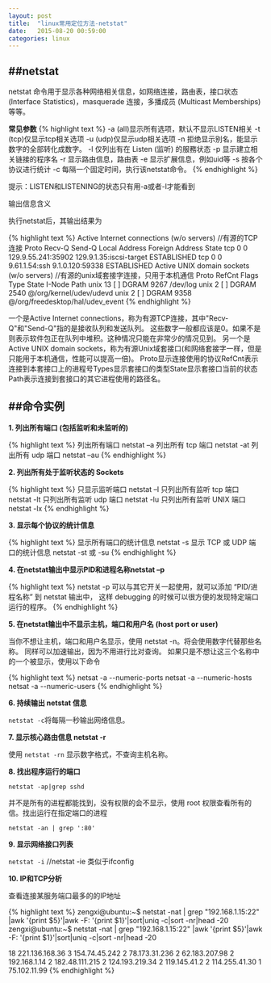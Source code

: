 ```yaml
---
layout: post
title:  "linux常用定位方法-netstat"
date:   2015-08-20 00:59:00
categories: linux 
---
```


##netstat
---

netstat 命令用于显示各种网络相关信息，如网络连接，路由表，接口状态 (Interface Statistics)，masquerade 连接，多播成员 (Multicast Memberships) 等等。

**常见参数**
{% highlight text %}
 -a (all)显示所有选项，默认不显示LISTEN相关
 -t (tcp)仅显示tcp相关选项
 -u (udp)仅显示udp相关选项
 -n 拒绝显示别名，能显示数字的全部转化成数字。
 -l 仅列出有在 Listen (监听) 的服務状态
 -p 显示建立相关链接的程序名
 -r 显示路由信息，路由表
 -e 显示扩展信息，例如uid等
 -s 按各个协议进行统计
 -c 每隔一个固定时间，执行该netstat命令。
{% endhighlight %}

提示：LISTEN和LISTENING的状态只有用-a或者-l才能看到

输出信息含义

执行netstat后，其输出结果为

{% highlight text %}
Active Internet connections (w/o servers)   //有源的TCP连接
Proto Recv-Q Send-Q Local Address           Foreign Address         State
tcp        0      0 129.9.55.241:35902      129.9.1.35:iscsi-target ESTABLISHED
tcp        0      0 9.61.1.54:ssh           9.1.0.120:59338         ESTABLISHED
Active UNIX domain sockets (w/o servers) //有源的unix域套接字连接，只用于本机通信
Proto RefCnt Flags       Type       State         I-Node Path 
unix  13     [ ]         DGRAM                    9267   /dev/log
unix  2      [ ]         DGRAM                    2540   @/org/kernel/udev/udevd
unix  2      [ ]         DGRAM                    9358   @/org/freedesktop/hal/udev_event
{% endhighlight %}

一个是Active Internet connections，称为有源TCP连接，其中"Recv-Q"和"Send-Q"指的是接收队列和发送队列。
这些数字一般都应该是0。如果不是则表示软件包正在队列中堆积。这种情况只能在非常少的情况见到。
另一个是Active UNIX domain sockets，称为有源Unix域套接口(和网络套接字一样，但是只能用于本机通信，性能可以提高一倍)。
Proto显示连接使用的协议RefCnt表示连接到本套接口上的进程号Types显示套接口的类型State显示套接口当前的状态Path表示连接到套接口的其它进程使用的路径名。

##命令实例
---

**1. 列出所有端口 (包括监听和未监听的)**

{% highlight text %}
列出所有端口 netstat –a
列出所有 tcp 端口 netstat -at
列出所有 udp 端口 netstat –au
{% endhighlight %}

**2. 列出所有处于监听状态的 Sockets**

{% highlight text %}
只显示监听端口 netstat –l
只列出所有监听 tcp 端口 netstat -lt
只列出所有监听 udp 端口 netstat -lu
只列出所有监听 UNIX 端口 netstat -lx
{% endhighlight %}

**3. 显示每个协议的统计信息**

{% highlight text %}
显示所有端口的统计信息 netstat -s
显示 TCP 或 UDP 端口的统计信息 netstat -st 或 -su
{% endhighlight %}

**4. 在netstat输出中显示PID和进程名称netstat –p**

{% highlight text %}
netstat -p 可以与其它开关一起使用，就可以添加 “PID/进程名称” 到 netstat 输出中，
这样 debugging 的时候可以很方便的发现特定端口运行的程序。
{% endhighlight %}

**5. 在netstat输出中不显示主机，端口和用户名 (host port or user)**

当你不想让主机，端口和用户名显示，使用 netstat -n。将会使用数字代替那些名称。
同样可以加速输出，因为不用进行比对查询。
如果只是不想让这三个名称中的一个被显示，使用以下命令

{% highlight text %}
 netsat -a --numeric-ports
 netsat -a --numeric-hosts
 netsat -a --numeric-users
{% endhighlight %}

**6. 持续输出 netstat 信息**

`netstat -c`将每隔一秒输出网络信息。

**7. 显示核心路由信息 netstat -r**

使用 `netstat -rn` 显示数字格式，不查询主机名称。

**8. 找出程序运行的端口**

`netstat -ap|grep sshd`

并不是所有的进程都能找到，没有权限的会不显示，使用 root 权限查看所有的信。找出运行在指定端口的进程

`netstat -an | grep ':80'`

**9. 显示网络接口列表**

`netstat -i` //netstat -ie 类似于ifconfig

**10. IP和TCP分析**

查看连接某服务端口最多的的IP地址

{% highlight text %}
zengxi@ubuntu:~$ netstat -nat | grep "192.168.1.15:22" |awk '{print $5}'|awk -F: '{print $1}'|sort|uniq -c|sort -nr|head -20
zengxi@ubuntu:~$ netstat -nat | grep "192.168.1.15:22" |awk '{print $5}'|awk -F: '{print $1}'|sort|uniq -c|sort -nr|head -20

18 221.136.168.36
3 154.74.45.242
2 78.173.31.236
2 62.183.207.98
2 192.168.1.14
2 182.48.111.215
2 124.193.219.34
2 119.145.41.2
2 114.255.41.30
1 75.102.11.99
{% endhighlight %}
